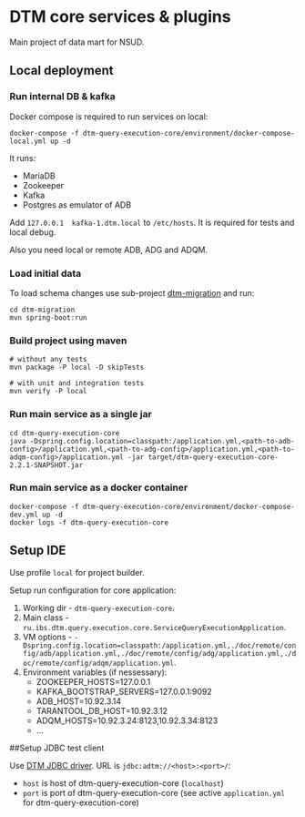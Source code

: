 # DTM core services & plugins
Main project of data mart for NSUD.

## Local deployment

### Run internal DB & kafka

Docker compose is required to run services on local:
```
docker-compose -f dtm-query-execution-core/environment/docker-compose-local.yml up -d
```

It runs:
* MariaDB
* Zookeeper
* Kafka
* Postgres as emulator of ADB

Add `127.0.0.1	kafka-1.dtm.local` to `/etc/hosts`. It is required for tests and local debug.

Also you need local or remote ADB, ADG and ADQM.

### Load initial data

To load schema changes use sub-project [dtm-migration](dtm-migration/README.md) and run:
```
cd dtm-migration
mvn spring-boot:run
```

### Build project using maven

```
# without any tests
mvn package -P local -D skipTests

# with unit and integration tests
mvn verify -P local
```

### Run main service as a single jar

```
cd dtm-query-execution-core
java -Dspring.config.location=classpath:/application.yml,<path-to-adb-config>/application.yml,<path-to-adg-config>/application.yml,<path-to-adqm-config>/application.yml -jar target/dtm-query-execution-core-2.2.1-SNAPSHOT.jar
```

### Run main service as a docker container

```
docker-compose -f dtm-query-execution-core/environment/docker-compose-dev.yml up -d
docker logs -f dtm-query-execution-core
```

## Setup IDE

Use profile `local` for project builder.

Setup run configuration for core application:
 1. Working dir - `dtm-query-execution-core`.
 2. Main class - `ru.ibs.dtm.query.execution.core.ServiceQueryExecutionApplication`.
 3. VM options - `-Dspring.config.location=classpath:/application.yml,./doc/remote/config/adb/application.yml,./doc/remote/config/adg/application.yml,./doc/remote/config/adqm/application.yml`.
 4. Environment variables (if nessessary):
    - ZOOKEEPER_HOSTS=127.0.0.1
    - KAFKA_BOOTSTRAP_SERVERS=127.0.0.1:9092
    - ADB_HOST=10.92.3.14
    - TARANTOOL_DB_HOST=10.92.3.12
    - ADQM_HOSTS=10.92.3.24:8123,10.92.3.34:8123
    - ...

##Setup JDBC test client

Use [DTM JDBC driver](https://github.com/arenadata/dtm-jdbc-driver).
URL is `jdbc:adtm://<host>:<port>/`:
 - `host` is host of dtm-query-execution-core (`localhost`)
 - `port` is port of dtm-query-execution-core (see active `application.yml` for dtm-query-execution-core)
